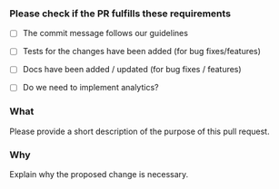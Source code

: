 ### **Please check if the PR fulfills these requirements**
- [ ] The commit message follows our guidelines
- [ ] Tests for the changes have been added (for bug fixes/features)
- [ ] Docs have been added / updated (for bug fixes / features)
- [ ] Do we need to implement analytics?


### **What**
Please provide a short description of the purpose of this pull request.


### **Why**
Explain why the proposed change is necessary.
